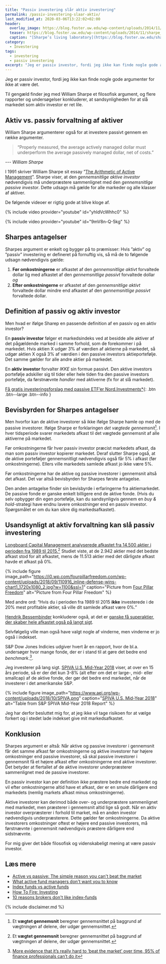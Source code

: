 ```yaml
---
title: "Passiv investering slår aktiv investering"
permalink: /passiv-investering-slaar-aktiv/
last_modified_at: 2020-03-06T13:22:02+02:00
header:
  overlay_image: https://blog.foster.uw.edu/wp-content/uploads/2014/11/sharpe_73.jpg
  teaser: https://blog.foster.uw.edu/wp-content/uploads/2014/11/sharpe_73.jpg
  caption: "[Sharpe’s living laboratory](https://blog.foster.uw.edu/sharpes-living-laboratory/)"
category:
  - Investering
tags:
  - investering
  - passiv investering
excerpt: "Jeg er passiv investor, fordi jeg ikke kan finde nogle gode argumenter for ikke at være det. William Sharpe leverer det filosofiske argument, og så er der masser af empiri."
---
```


Jeg er passiv investor, fordi jeg ikke kan finde nogle gode argumenter for ikke at være det.

Til gengæld finder jeg med William Sharpe et filosofisk argument, og flere rapporter og undersøgelser konkluderer, at sandsynligheden for at slå markedet som aktiv investor er ret lile.

## Aktiv vs. passiv forvaltning af aktiver

William Sharpe argumenterer også for at investere passivt gennem en række argumenter.

> “Properly measured, the average actively managed dollar must underperform the average passively managed dollar, net of costs.”

--- <cite>William Sharpe</cite>

I 1991 skriver William Sharpe sit essay ”[The Arithmetic of Active Management](https://www.cfapubs.org/doi/pdf/10.2469/faj.v47.n1.7)”. Sharpe viser, at den _gennemsnitlige aktive investor_ nødvendigvis må underpræstere sammenlignet med den _gennemsnitlige passive investor_. Dette udsagn må gælde for alle markeder og alle klasser af aktiver.

De følgende videoer er rigtig gode at blive kloge af.

{% include video provider="youtube" id="yhldVcWhhc0" %}

{% include video provider="youtube" id="9mV8n-Q-5kg" %}

## Sharpes antagelser

Sharpes argument er enkelt og bygger på to præmisser: Hvis ”aktiv” og ”passiv” investering er defineret på fornuftig vis, så må de to følgende udsagn nødvendigvis gælde:

1. **Før omkostningerne** er afkastet af den _gennemsnitlige aktivt_ forvaltede dollar lig med afkastet af den _gennemsnitlige passivt_ forvaltede dollar _og_
2. **Efter omkostningerne** er afkastet af den _gennemsnitlige aktivt_ forvaltede dollar mindre end afkastet af den _gennemsnitlige passivt_ forvaltede dollar.

## Definition af passiv og aktiv investor

Men hvad er ifølge Sharep en passende definition af en passiv og en aktiv investor?

En **passiv investor** følger et markedsindeks ved at besidde alle aktiver af det pågældende marked i samme forhold, som de forekommer i på markedet. Hvis aktien X udgør 3% af værdien af aktierne på markedet, så udgør aktien X også 3% af værdien i den passive investors aktieportefølje. Det samme gælder for alle andre aktier på markedet.

En **aktiv investor** forvalter _IKKE_ sin formue passivt. Den aktive investors portefølje adskiller sig til tider eller hele tiden fra den passive investors portefølje, da førstnævnte _handler_ med aktiverne (fx for at slå markedet).

[Få gratis investeringsforslag med passive ETF’er Nord.Investments\*](/go/nord/){: .btn .btn--large .btn--info }

## Bevisbyrden for Sharpes antagelser

Men hvorfor kan de aktive investorer så ikke ifølge Sharpe hamle op med de passive investorer. Ifølge Sharpe er forklaringen _det vægtede gennemsnit_[^note]. I hver tidsperiode svarer markedets afkast til det vægtede gennemsnit af alle aktiverne på markedet. 

Før omkostningerne får hver passiv investor præcist markedets afkast, da man som passiv investor kopierer markedet. Deraf slutter Sharpe også, at de aktive porteføljer gennemsnitligt nødvendigvis også får 5% i afkast (før omkostningerne). Ellers ville markedets samlede afkast jo ikke være 5%.

Før omkostningerne har de aktive og passive investorer i gennemsnit altså det afkast. Det var altså bevisbyrden for Sharpes første antagelse.

Den anden antagelse finder sin bevisbyrde i erfaringerne fra aktiemarkedet. De passive fonde er ganske enkelt billigere end de aktive fonde. (Hvis du selv opbygger din egen portefølje, kan du sandsynligvis gennem en _buy & hold_-strategi have endnu lavere omkostninger end en passiv investor. Spørgsmålet er om du kan sikre dig markedsafkastet).

## Usandsynligt at aktiv forvaltning kan slå passiv investering

[Longboard Capital Management analyserede afkastet fra 14.500 aktier i perioden fra 1989 til 2015.](http://info.longboardfunds.com/defense-wins-championships)[^note] Studiet viste, at de 2.942 aktier med det bedste afkast stod for alt afkastet, mens de 11.513 aktier med det dårligste afkast havde et afkast på 0%. 

[^note1]: Via [FourPillarFreedom](https://fourpillarfreedom.com/most-individual-stocks-underperform-index-funds/)

{% include figure image_path="https://i0.wp.com/fourpillarfreedom.com/wp-content/uploads/2018/09/110916_inline-defense-wins-chart1_1720x1080_2.jpg?w=1100&ssl=1"
caption="Picture from [Four Pillar Freedom](https://fourpillarfreedom.com/most-individual-stocks-underperform-index-funds/)" alt="Picture from Four Pillar Freedom" %}

Med andre ord: “Hvis du i perioden fra 1989 til 2015 **ikke** investerede i de 20% mest profitable aktier, så ville dit samlede afkast være 0%.”

[Hendrik Bessembinder](https://finans.dk/privatokonomi/ECE11549009/ganske-faa-superaktier-skaber-hele-afkastet-de-fleste-aktier-er-rent-tilsaet/?ctxref=ext) konkluderer også, at det er  [ganske få superaktier, der skaber hele afkastet også på langt sigt](https://finans.dk/privatokonomi/ECE11549009/ganske-faa-superaktier-skaber-hele-afkastet-de-fleste-aktier-er-rent-tilsaet/?ctxref=ext). 

Selvfølgelig ville man også have valgt nogle af vinderne, men vinderne er jo også i indekset.

S&P Dow Jones Indicies udgiver hvert år en rapport, hvor de bl.a. undersøger hvor mange fonde, der er i stand til at gøre det bedre end _benchmark_.[^note2].

Jeg investerer på lang sigt. [SPIVA U.S. Mid-Year 2018](https://us.spindices.com/documents/spiva/spiva-us-mid-year-2018.pdf?force_download=true) viser, at over en 15 års periode, så er der det kun 3-8% (alt efter om det er large-, mid- eller smallcap) af de aktive fonde, der gør det bedre end markedet, når de investerer i det amerikanske S&P.

[^note2]: [More evidence that it’s really hard to ‘beat the market’ over time, 95% of finance professionals can’t do it](https://www.aei.org/carpe-diem/more-evidence-that-its-really-hard-to-beat-the-market-over-time-95-of-finance-professionals-cant-do-it/)

{% include figure image_path="https://www.aei.org/wp-content/uploads/2018/10/SPIVA.png"
caption="[SPIVA U.S. Mid-Year 2018](https://us.spindices.com/documents/spiva/spiva-us-mid-year-2018.pdf?force_download=true)" alt="Table from S&P SPIVA Mid-Year 2018 Report" %}

Jeg har derfor besluttet mig for, at jeg ikke vil tage risikoen for at vælge forkert og i stedet lade indekset give mit markedsafkastet.

## Konklusion

Sharpes argument er altså: Når aktive og passive investorer i gennemsnit får det samme afkast før omkostningerne og aktive investorer har højere omkostninger end passive investorer, så skal passive investorer i gennemsnit få et højere afkast efter omkostningerne end aktive investorer. Det betyder at flertallet af de aktive investorer underpræsterer sammenlignet med de passive investorer. 

En passiv investor kan per definition ikke præstere bedre end markedet og vil efter omkostningerne altid have et afkast, der er en smule dårligere end markedets (nemlig markets afkast minus omkostningerne). 

Aktive investorer kan derimod både over- og underpræstere sammenlignet med markedet, men præsterer i gennemsnit altid lige så godt. Når en aktiv investor overpræsterer i forhold til market, må en anden investor nødvendigvis underpræsterere. Dette gælder før omkostningerne. Da aktive investorers omkostninger oftest er højere end passive investorers, må førstnævnte i gennemsnit nødvendigvis præstere dårligere end sidstnævnte.

For mig giver det både filosofisk og videnskabeligt mening at være passiv investor.

[^note]: Et **vægtet gennemsnit** beregner gennemsnittet på baggrund af vægtningen af delene, der udgør gennemsnittet.

## Læs mere

- [Active vs passive: The simple reason you can't beat the market](https://realinvestmentadvice.com/active-vs-passive-the-simple-reasons-you-cant-beat-an-index/)
- [What active fund managers don't want you to know](https://www.yourmoneyblueprint.co.nz/blog-1/2019/9/29/what-active-fund-managers-dont-want-you-to-know)
- [Index funds vs active funds](https://www.howtofire.com/index-funds-vs-active-funds/)
- [How To Fire: Investing](https://www.howtofire.com/fire-guide/investing/)
- [10 reasons brokers don't like index-funds](https://paulmerriman.com/10-reasons-brokers-dont-like-index-funds/)

{% include disclaimer.md %}
